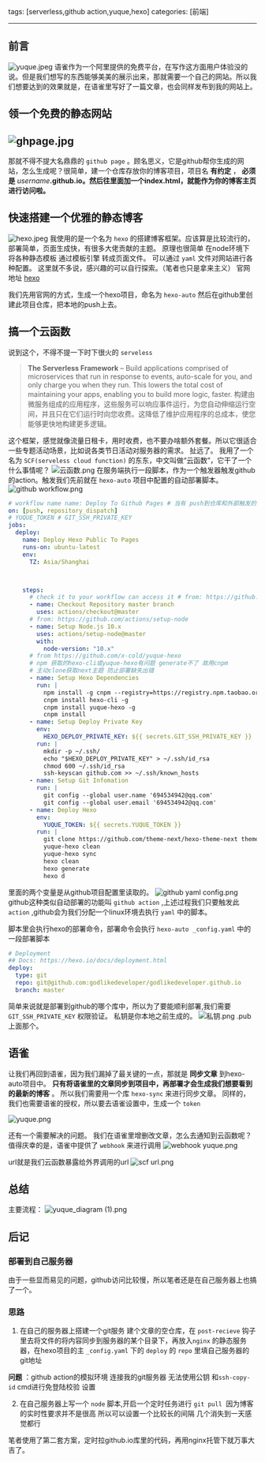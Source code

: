 tags: [serverless,github action,yuque,hexo]
categories: [前端]

---

## 前言
![yuque.jpeg](https://cdn.nlark.com/yuque/0/2020/jpeg/1512483/1599910009298-154d2a4f-db41-4e29-91fe-858ef7718868.jpeg#height=445&id=KVOk0&originHeight=445&originWidth=720&originalType=binary&ratio=1&rotation=0&showTitle=false&size=28716&status=done&style=none&title=&width=720)
语雀作为一个阿里提供的免费平台，在写作这方面用户体验没的说。但是我们想写的东西能够美美的展示出来，那就需要一个自己的网站。所以我们想要达到的效果就是，在语雀里写好了一篇文章，也会同样发布到我的网站上。


## 领一个免费的静态网站
## ![ghpage.jpg](https://cdn.nlark.com/yuque/0/2020/jpeg/1512483/1599910100268-41bcb526-a77d-49e3-a12a-18c745061add.jpeg#height=300&id=kHQYg&originHeight=300&originWidth=582&originalType=binary&ratio=1&rotation=0&showTitle=false&size=11399&status=done&style=none&title=&width=582)
那就不得不提大名鼎鼎的 `github page` 。顾名思义，它是github帮你生成的网站，怎么生成呢？很简单，建一个仓库存放你的博客项目，项目名 **有约定** ， **必须是** _username_**.github.io。然后往里面加一个index.html，就能作为你的博客主页进行访问啦。**


## 快速搭建一个优雅的静态博客
![hexo.jpeg](https://cdn.nlark.com/yuque/0/2020/jpeg/1512483/1599910161121-60c996da-df9f-4bbe-8b3c-e91db11e43cc.jpeg#height=282&id=zV2R1&originHeight=282&originWidth=540&originalType=binary&ratio=1&rotation=0&showTitle=false&size=129419&status=done&style=none&title=&width=540)
我使用的是一个名为 `hexo` 的搭建博客框架。应该算是比较流行的，部署简单，页面生成快，有很多大佬贡献的主题。
原理也很简单 在node环境下 将各种静态模板 通过模板引擎 转成页面文件。
可以通过 `yaml` 文件对网站进行各种配置。
这里就不多说，感兴趣的可以自行探索。（笔者也只是拿来主义）
官网地址 [hexo](https://hexo.io/)

我们先用官网的方式，生成一个hexo项目，命名为 `hexo-auto` 然后在github里创建此项目仓库，把本地的push上去。
## 搞一个云函数

说到这个，不得不提一下时下很火的 `serveless` 
> **The Serverless Framework** – Build applications comprised of microservices that run in response to events, auto-scale for you, and only charge you when they run. This lowers the total cost of maintaining your apps, enabling you to build more logic, faster.
> 构建由微服务组成的应用程序，这些服务可以响应事件运行，为您自动伸缩运行空间，并且只在它们运行时向您收费。这降低了维护应用程序的总成本，使您能够更快地构建更多逻辑。


这个框架，感觉就像流量日租卡，用时收费，也不要办啥额外套餐。所以它很适合一些专题活动场景，比如说各类节日活动对服务器的需求。
扯远了。
我用了一个名为 `SCF(serveless cloud function)` 的东东，中文叫做“云函数”，它干了一个什么事情呢？
![云函数.png](https://cdn.nlark.com/yuque/0/2020/png/1512483/1599905824664-2c42f834-9ab9-43e6-baf4-7f14d5e9a1c8.png#height=1184&id=U1biU&originHeight=1184&originWidth=2062&originalType=binary&ratio=1&rotation=0&showTitle=false&size=308926&status=done&style=none&title=&width=2062)
在服务端执行一段脚本，作为一个触发器触发github的action。触发我们先前就在 `hexo-auto` 项目中配置的自动部署脚本。
![github workflow.png](https://cdn.nlark.com/yuque/0/2020/png/1512483/1599907167448-8488de3c-dd7f-49cb-89c3-f5667c1ac150.png#height=732&id=zM9Zh&originHeight=732&originWidth=1040&originalType=binary&ratio=1&rotation=0&showTitle=false&size=79894&status=done&style=none&title=&width=1040)
```yaml
# workflow name name: Deploy To Github Pages # 当有 push到仓库和外部触发的时候就运行 
on: [push, repository_dispatch] 
# YUQUE_TOKEN # GIT_SSH_PRIVATE_KEY 
jobs: 
  deploy: 
    name: Deploy Hexo Public To Pages 
    runs-on: ubuntu-latest 
    env: 
      TZ: Asia/Shanghai 



    steps: 
      # check it to your workflow can access it # from: https://github.com/actions/checkout 
      - name: Checkout Repository master branch 
        uses: actions/checkout@master 
      # from: https://github.com/actions/setup-node 
      - name: Setup Node.js 10.x 
        uses: actions/setup-node@master 
        with: 
          node-version: "10.x" 
      # from https://github.com/x-cold/yuque-hexo  
      # npm 获取的hexo-cli或yuque-hexo有问题 generate不了 故用cnpm
      # 主动clone获取next主题 防止部署缺失出错
      - name: Setup Hexo Dependencies      
        run: |
          npm install -g cnpm --registry=https://registry.npm.taobao.org
          cnpm install hexo-cli -g 
          cnpm install yuque-hexo -g 
          cnpm install 
      - name: Setup Deploy Private Key 
        env: 
          HEXO_DEPLOY_PRIVATE_KEY: ${{ secrets.GIT_SSH_PRIVATE_KEY }} 
        run: |
          mkdir -p ~/.ssh/ 
          echo "$HEXO_DEPLOY_PRIVATE_KEY" > ~/.ssh/id_rsa 
          chmod 600 ~/.ssh/id_rsa 
          ssh-keyscan github.com >> ~/.ssh/known_hosts 
      - name: Setup Git Infomation 
        run: |
          git config --global user.name '694534942@qq.com' 
          git config --global user.email '694534942@qq.com'
      - name: Deploy Hexo 
        env: 
          YUQUE_TOKEN: ${{ secrets.YUQUE_TOKEN }} 
        run: |
          git clone https://github.com/theme-next/hexo-theme-next themes/next
          yuque-hexo clean 
          yuque-hexo sync
          hexo clean 
          hexo generate
          hexo d
```

里面的两个变量是从github项目配置里读取的。
![github yaml config.png](https://cdn.nlark.com/yuque/0/2020/png/1512483/1599906565502-36509499-0f0a-4414-b1b7-1d609f6a7540.png#height=846&id=CiDJS&originHeight=846&originWidth=2428&originalType=binary&ratio=1&rotation=0&showTitle=false&size=222968&status=done&style=none&title=&width=2428)
github这种类似自动部署的功能叫 `github action` ,上述过程我们只要触发此 `action` ,github会为我们分配一个linux环境去执行 `yaml` 中的脚本。

脚本里会执行hexo的部署命令，部署命令会执行 `hexo-auto`  `_config.yaml` 中的一段部署脚本
```yaml
# Deployment
## Docs: https://hexo.io/docs/deployment.html
deploy:
  type: git
  repo: git@github.com:godlikedeveloper/godlikedeveloper.github.io
  branch: master
```


简单来说就是部署到github的哪个库中，所以为了要能顺利部署,我们需要 `GIT_SSH_PRIVATE_KEY` 权限验证。
私钥是你本地之前生成的。
![私钥.png](https://cdn.nlark.com/yuque/0/2020/png/1512483/1599908264228-48e88894-4fc5-49fb-bd3e-c65ae0c3f370.png#height=226&id=rrxAY&originHeight=226&originWidth=1112&originalType=binary&ratio=1&rotation=0&showTitle=false&size=30710&status=done&style=none&title=&width=1112)
.pub上面那个。

## 语雀

让我们再回到语雀，因为我们漏掉了最关键的一点，那就是 **同步文章** 到hexo-auto项目中。 **只有将语雀里的文章同步到项目中，再部署才会生成我们想要看到的最新的博客** 。
所以我们需要用一个库 `hexo-sync` 来进行同步文章。
同样的，我们也需要语雀的授权，所以要去语雀设置中，生成一个 `token` 

![yuque.png](https://cdn.nlark.com/yuque/0/2020/png/1512483/1599908500527-8a0527eb-0796-424d-a8c8-4abd7c8531b4.png#height=848&id=v2lLJ&originHeight=848&originWidth=2152&originalType=binary&ratio=1&rotation=0&showTitle=false&size=104308&status=done&style=none&title=&width=2152)

还有一个需要解决的问题。
我们在语雀里增删改文章，怎么去通知到云函数呢？
值得庆幸的是，语雀中提供了 `webhook` 来进行调用
![webhook yuque.png](https://cdn.nlark.com/yuque/0/2020/png/1512483/1599908978401-93334343-c86a-40ba-9a9f-60bce529662e.png#height=1118&id=rSERE&originHeight=1118&originWidth=1862&originalType=binary&ratio=1&rotation=0&showTitle=false&size=175067&status=done&style=none&title=&width=1862)

url就是我们云函数暴露给外界调用的url
![scf url.png](https://cdn.nlark.com/yuque/0/2020/png/1512483/1599909254184-d0812f7a-6ec4-498c-a289-2dbf275beb6a.png#height=1078&id=fj1Ui&originHeight=1078&originWidth=1794&originalType=binary&ratio=1&rotation=0&showTitle=false&size=121408&status=done&style=none&title=&width=1794)


## 总结
主要流程：
![yuque_diagram (1).png](https://cdn.nlark.com/yuque/0/2020/png/1512483/1590979698769-6ecdc30d-4146-455b-9ddd-715702b17f31.png#height=506&id=rOOsT&originHeight=506&originWidth=1120&originalType=binary&ratio=1&rotation=0&showTitle=false&size=76219&status=done&style=none&title=&width=1120)
            

## 
## 后记
### 部署到自己服务器
由于一些显而易见的问题，github访问比较慢，所以笔者还是在自己服务器上也搞了一个。
### 思路

1. 在自己的服务器上搭建一个git服务 建个文章的空仓库，在 `post-recieve` 钩子里去将文件的将内容同步到服务器的某个目录下，再放入`nginx` 的静态服务器，在hexo项目的主 `_config.yaml` 下的 `deploy` 的  `repo` 里填自己服务器的git地址

**问题** ：github action的模拟环境 连接我的git服务器 无法使用公钥 和`ssh-copy-id` cmd进行免登陆校验 设置

2. 在自己服务器上写一个 `node` 脚本,开启一个定时任务进行 `git pull`  因为博客的实时性要求并不是很高 所以可以设置一个比较长的间隔 几个消失到一天感觉都行


笔者使用了第二套方案，定时拉github.io库里的代码，再用nginx托管下就万事大吉了。

